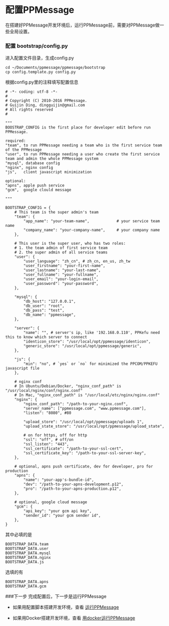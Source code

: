 # 配置PPMessage

在搭建好PPMessage开发环境后，运行PPMessage前，需要对PPMessage做一些全局设置。

### 配置 bootstrap/config.py
进入配置文件目录，生成config.py

    cd ~/Documents/ppmessage/ppmessage/bootstrap
    cp config.template.py config.py

根据config.py里的注释填写配置信息

    # -*- coding: utf-8 -*-
    #
    # Copyright (C) 2010-2016 PPMessage.
    # Guijin Ding, dingguijin@gmail.com
    # All rights reserved
    #

    """
    BOOSTRAP_CONFIG is the first place for developer edit before run PPMessage.

    required:
    "team", to run PPMessage needing a team who is the first service team of the PPMessage
    "user", to run PPMessage needing a user who create the first service team and admin the whole PPMessage system
    "mysql", database config
    "nginx", nginx config
    "js",   client javascript minimization

    optional:
    "apns", apple push service
    "gcm",  google clould message

    """

    BOOTSTRAP_CONFIG = {
        # This team is the super admin's team
        "team": {
            "app_name": "your-team-name",            # your service team name
            "company_name": "your-company-name",     # your company name
        },
        
        # This user is the super user, who has two roles:
        # 1. the team admin of first service team
        # 2. the super admin of all service teams
        "user": {
            "user_language": "zh_cn", # zh_cn, en_us, zh_tw
            "user_firstname": "your-first-name",
            "user_lastname": "your-last-name",
            "user_fullname": "your-fullname",
            "user_email": "your-login-email",
            "user_password": "your-password",
        },

        "mysql": {
            "db_host": "127.0.0.1",
            "db_user": "root",
            "db_pass": "test",
            "db_name": "ppmessage",
        },

        "server": {
            "name": "", # server's ip, like '192.168.0.110', PPKefu need this to know which server to connect
            "identicon_store": "/usr/local/opt/ppmessage/identicon",
            "generic_store": "/usr/local/opt/ppmessage/generic",
        },
    
        "js": {
            "min": "no", # `yes` or `no` for minimized the PPCOM/PPKEFU javascript file
        },
    
        # nginx conf 
        # In Ubuntu/Debian/Docker, "nginx_conf_path" is "/usr/local/nginx/conf/nginx.conf"
        # In Mac, "nginx_conf_path" is "/usr/local/etc/nginx/nginx.conf"
        "nginx": {
            "nginx_conf_path": "/path-to-your-nginx.conf",
            "server_name": ["ppmessage.com", "www.ppmessage.com"],
            "listen": "8080", #80

            "upload_store": "/usr/local/opt/ppmessage/uploads 1",
            "upload_state_store": "/usr/local/opt/ppmessage/upload_state",

            # on for https, off for http
            "ssl": "off", # off/on
            "ssl_listen": "443",
            "ssl_certificate": "/path-to-your-ssl-cert",
            "ssl_certificate_key": "/path-to-your-ssl-server-key",
        },

        # optional, apns push certificate, dev for developer, pro for production
        "apns": {
            "name": "your-app's-bundle-id",
            "dev": "/path-to-your-apns-development.p12",
            "pro": "/path-to-your-apns-production.p12",
        },

        # optional, google cloud message
        "gcm": {
            "api_key": "your gcm api key",
            "sender_id": "your gcm sender id",
        },
    }

其中必填的是

    BOOTSTRAP_DATA.team
    BOOTSTRAP_DATA.user
    BOOTSTRAP_DATA.mysql
    BOOTSTRAP_DATA.nginx
    BOOTSTRAP_DATA.js
    
选填的有

    BOOTSTRAP_DATA.apns
    BOOTSTRAP_DATA.gcm

###下一步
完成配置后，下一步是运行PPMessage
    
* 如果用配置脚本搭建开发环境，查看 [运行PPMessage](./run-ppmessage.md)

* 如果用Docker搭建开发环境，查看 [用docker运行PPMessage](./run-ppmessage-with-docker.md)
